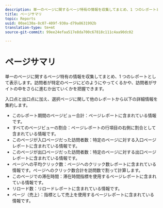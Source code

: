 ```yaml
---
description: 単一のページに関するページ特有の情報を収集してまとめ、1 つのレポートとして表示します。訪問者が特定のページにどのようにやってくるかや、訪問者がサイトの中をさらに進むか出ていくかを把握できます。
title: ページサマリ
topic: Reports
uuid: 00ae130a-8c07-409f-930a-d79a8631992b
translation-type: tm+mt
source-git-commit: 99ee24efaa517e8da700c67818c111c4aa90dc02

---
```



# ページサマリ

単一のページに関するページ特有の情報を収集してまとめ、1 つのレポートとして表示します。訪問者が特定のページにどのようにやってくるかや、訪問者がサイトの中をさらに進むか出ていくかを把握できます。

入口点と出口点に加え、選択ページに関して他のレポートから以下の詳細情報を集約します。

* このレポート期間のページビュー合計：ページレポートに含まれている情報です。
* すべてのページビューの割合：ページレポートの行項目の右側に割合として含まれている情報です。
* このページが入口ページだった訪問者数：特定のページに対する入口ページレポートに含まれている情報です。
* このページが出口ページだった訪問者数：特定のページに対する出口ページレポートに含まれている情報です。
* ページへの平均クリック数：ページへのクリック数レポートに含まれている情報です。ページへのクリック数合計を訪問数で割って計算します。
* このページでの滞在時間：滞在時間指標を使用するページレポートに含まれている情報です。
* リロード数：リロードレポートに含まれている情報です。
* ページ（売上）：指標として売上を使用するページレポートに含まれている情報です。

